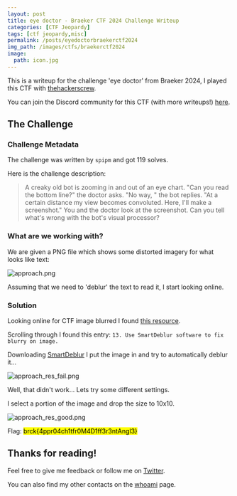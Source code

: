```yaml
---
layout: post
title: eye doctor - Braeker CTF 2024 Challenge Writeup
categories: [CTF Jeopardy]
tags: [ctf jeopardy,misc]
permalink: /posts/eyedoctorbraekerctf2024
img_path: /images/ctfs/braekerctf2024
image:
  path: icon.jpg
---
```


This is a writeup for the challenge 'eye doctor' from Braeker 2024, I played this CTF with [thehackerscrew](http://www.thehackerscrew.team/).

You can join the Discord community for this CTF (with more writeups!) [here](https://discord.gg/txANaaygJe).

## The Challenge

### Challenge Metadata

The challenge was written by `spipm` and got 119 solves.

Here is the challenge description:

> A creaky old bot is zooming in and out of an eye chart. "Can you read the bottom line?" the doctor asks. "No way, " the bot replies. "At a certain distance my view becomes convoluted. Here, I'll make a screenshot." You and the doctor look at the screenshot. Can you tell what's wrong with the bot's visual processor?


### What are we working with?

We are given a PNG file which shows some distorted imagery for what looks like text:

![approach.png](approach.png)

Assuming that we need to 'deblur' the text to read it, I start looking online.

### Solution

Looking online for CTF image blurred I found [this resource](https://fareedfauzi.gitbook.io/ctf-playbook/steganography).

Scrolling through I found this entry: `13. Use SmartDeblur software to fix blurry on image.`

Downloading [SmartDeblur](http://smartdeblur.net/) I put the image in and try to automatically deblur it...

![approach_res_fail.png](approach_res_fail.png)

Well, that didn't work... Lets try some different settings.

I select a portion of the image and drop the size to 10x10.

![approach_res_good.png](approach_res_good.png)

Flag: <mark>brck{4ppr04ch1tfr0M4D1ff3r3ntAngl3}</mark>


## Thanks for reading!
Feel free to give me feedback or follow me on [Twitter](https://twitter.com/sealldev).

You can also find my other contacts on the [whoami](../about) page.
